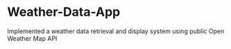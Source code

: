 # Weather-Data-App
Implemented a weather data retrieval and display system using public Open Weather Map API 
